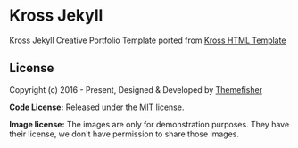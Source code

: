 # Kross Jekyll
Kross Jekyll Creative Portfolio Template ported from [Kross HTML Template](https://themefisher.com/products/kross/)
<!-- licence -->
## License

Copyright (c) 2016 - Present, Designed & Developed by [Themefisher](https://themefisher.com)

**Code License:** Released under the [MIT](https://github.com/themefisher/kross-jekyll/blob/main/LICENSE) license.

**Image license:** The images are only for demonstration purposes. They have their license, we don't have permission to share those images.
